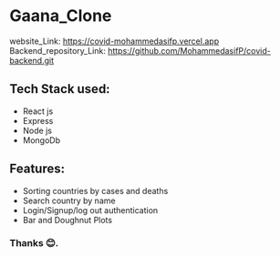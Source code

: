 
# Gaana_Clone
website_Link: https://covid-mohammedasifp.vercel.app
Backend_repository_Link: https://github.com/MohammedasifP/covid-backend.git
## Tech Stack used:
<ul>
  <li>React js</li>
  <li>Express</li>
  <li>Node js</li>
  <li>MongoDb</li>
</ul>

## Features:
<ul>
  <li>Sorting countries by cases and deaths </li>
  <li>Search country by name</li>
  <li>Login/Signup/log out authentication</li>
  <li>Bar and Doughnut Plots</li>
</ul>

### Thanks 😊.
